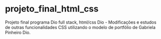 # projeto_final_html_css
Projeto final programa Dio full stack, html/css Dio - Modificações e estudos de outras funcionalidades CSS
utilizando o modelo de portfólio de Gabriela Pinheiro Dio.


